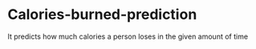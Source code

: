# Calories-burned-prediction
It predicts how much calories a person loses in the given amount of time
